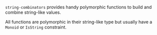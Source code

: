 `string-combinators` provides handy polymorphic functions to build and
combine string-like values.

All functions are polymorphic in their string-like type but usually
have a `Monoid` or `IsString` constraint.
